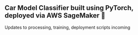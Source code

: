 ## Car Model Classifier built using PyTorch, deployed via AWS SageMaker 🚗
Updates to processing, training, deployment scripts incoming
